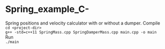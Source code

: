 # Spring_example_C-

Spring positions and velocity calculator with or without a dumper.
Compile\
`cd <project-dir>`\
`g++ -std=c++11 SpringMass.cpp SpringDamperMass.cpp main.cpp -o main`\
Run\
`./main`

